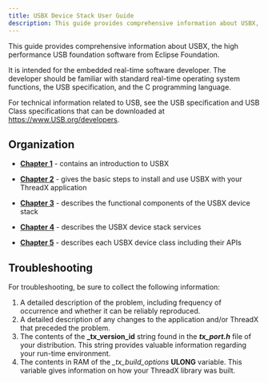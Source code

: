 ```yaml
---
title: USBX Device Stack User Guide
description: This guide provides comprehensive information about USBX, the high performance USB foundation software from Eclipse Foundation.
---
```



This guide provides comprehensive information about USBX, the high performance USB foundation software from Eclipse Foundation.

It is intended for the embedded real-time software developer. The developer should be familiar with standard real-time operating system functions, the USB specification, and the C programming language.

For technical information related to USB, see the USB specification and USB Class specifications that can be downloaded at https://www.USB.org/developers.

## Organization

- [**Chapter 1**](../usbx-device-stack-1) - contains an introduction to USBX

- [**Chapter 2**](../usbx-device-stack-2) - gives the basic steps to install and use USBX with your ThreadX application

- [**Chapter 3**](../usbx-device-stack-3) - describes the functional components of the USBX device stack

- [**Chapter 4**](../usbx-device-stack-4) - describes the USBX device stack services

- [**Chapter 5**](../usbx-device-stack-5) - describes each USBX device class including their APIs

## Troubleshooting

For troubleshooting, be sure to collect the following information:

1. A detailed description of the problem, including frequency of occurrence and whether it can be reliably reproduced.
2. A detailed description of any changes to the application and/or ThreadX that preceded the problem.
3. The contents of the **_tx_version_id** string found in the ***tx_port.h*** file of your distribution. This string provides valuable information regarding your run-time environment.
4. The contents in RAM of the *_tx_build_options* **ULONG** variable. This variable gives information on how your ThreadX library was built.

